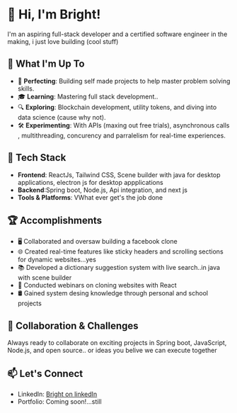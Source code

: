 # 👋 Hi, I'm Bright!

I'm an aspiring full-stack developer and a certified software engineer in the making, i just love building (cool stuff)

## 🌟 What I'm Up To
- 🔨 **Perfecting**: Building self made projects to help master problem solving skills.
- 🎓 **Learning**: Mastering full stack development..
- 🔍 **Exploring**: Blockchain development, utility tokens, and diving into data science (cause why not).
- 🛠️ **Experimenting**: With APIs (maxing out free trials), asynchronous calls , multithreading, concurency and parralelism for real-time experiences.

## 🧰 Tech Stack
- **Frontend**: ReactJs, Tailwind CSS, Scene builder with java for desktop applications, electron js for desktop appplications
- **Backend**:Spring boot, Node.js, Api integration, and next js
- **Tools & Platforms**: VWhat ever get's the job done

## 🏆 Accomplishments
- 🖥️ Collaborated and oversaw building a facebook clone
- 🌐 Created real-time features like sticky headers and scrolling sections for dynamic websites...yes
- 📚 Developed a dictionary suggestion system with live search..in java with scene builder
- 🚀 Conducted webinars on cloning websites with React
- 🛢️ Gained system desing knowledge through personal and school projects

## 🤝 Collaboration & Challenges
Always ready to collaborate on exciting projects in Spring boot, JavaScript, Node.js, and open source.. or ideas you belive we can execute together

## 📫 Let's Connect
- LinkedIn: [Bright on linkedIn](https://www.linkedin.com/in/akinola-bright-27b2b92a0/)
- Portfolio: Coming soon!...still

